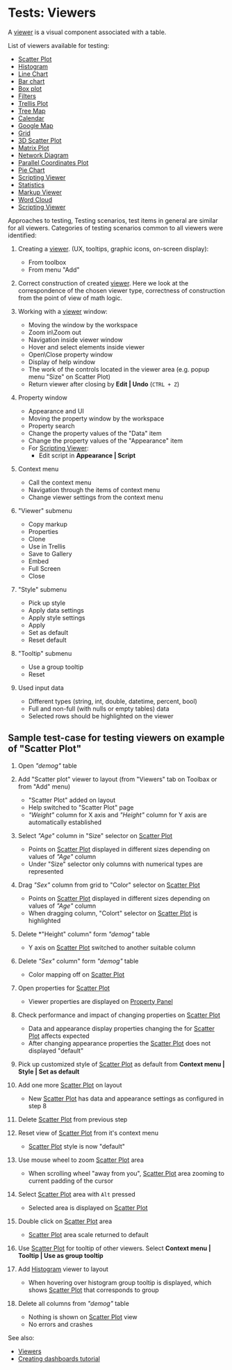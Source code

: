 <!-- TITLE: Tests: Viewers -->
<!-- SUBTITLE: -->

# Tests: Viewers

A [viewer](../viewers.md) is a visual component associated with a table.

List of viewers available for testing:

* [Scatter Plot](../viewers/scatter-plot.md)
* [Histogram](../viewers/shistogram.md)
* [Line Chart](../viewers/sline-chart.md)
* [Bar chart](../viewers/sbar-chart.md)
* [Box plot](../viewers/sbox-plot.md)
* [Filters](../viewers/sfilters.md)
* [Trellis Plot](../viewers/strellis-plot.md)
* [Tree Map](../viewers/stree-map.md)
* [Calendar](../viewers/scalendar.md)
* [Google Map](../viewers/sgoogle-map.md)
* [Grid](../viewers/sgrid.md)
* [3D Scatter Plot](../viewers/3d-scatter-plot.md)
* [Matrix Plot](../viewers/smatrix-plot.md)
* [Network Diagram](../viewers/snetwork-diagram.md)
* [Parallel Coordinates Plot](../viewers/spc-plot.md)
* [Pie Chart](../viewers/spie-chart.md)
* [Scripting Viewer](../viewers/scripting-viewer.md)
* [Statistics](../viewers/sstatistics.md)
* [Markup Viewer](../viewers/smarkup-viewer.md)
* [Word Cloud](../viewers/sword-cloud.md)
* [Scripting Viewer](../viewers/scripting-viewer.md)

Approaches to testing, Testing scenarios, test items in general are similar for all viewers. Categories of testing scenarios common to all viewers were identified:

1. Creating a [viewer](../viewers.md). (UX, tooltips, graphic icons, on-screen display):

   * From toolbox
   * From menu "Add"

1. Correct construction of created [viewer](../viewers.md). 
Here we look at the correspondence of the chosen viewer type, correctness of construction from the point of view of math logic.

1. Working with a [viewer](../viewers.md) window:

   * Moving the window by the workspace
   * Zoom in\Zoom out
   * Navigation inside viewer window
   * Hover and select elements inside viewer
   * Open\Close property window
   * Display of help window
   * The work of the controls located in the viewer area (e.g. popup menu "Size" on Scatter Plot)
   * Return viewer after closing by **Edit | Undo** (```CTRL + Z```)
   
1. Property window
   * Appearance and UI
   * Moving the property window by the workspace
   * Property search
   * Change the property values of the "Data" item
   * Change the property values of the "Appearance" item
   * For [Scripting Viewer](../viewers/scripting-viewer.md):
       * Edit script in **Appearance | Script** 

1. Context menu
   * Call the context menu
   * Navigation through the items of context menu
   * Change viewer settings from the context menu

1. "Viewer" submenu
   
   * Copy markup
   * Properties
   * Clone
   * Use in Trellis
   * Save to Gallery
   * Embed
   * Full Screen
   * Close

1. "Style" submenu
   * Pick up style
   * Apply data settings
   * Apply style settings
   * Apply
   * Set as default
   * Reset default

1. "Tooltip" submenu
   * Use a group tooltip
   * Reset 

1. Used input data

   * Different types  (string, int, double, datetime, percent, bool)
   * Full and non-full (with nulls or empty tables) data
   * Selected rows should be highlighted on the viewer

## Sample test-case for testing viewers on example of "Scatter Plot"

1. Open *"demog"* table

1. Add "Scatter plot" viewer to layout (from "Viewers" tab on Toolbax or from "Add" menu)
   * "Scatter Plot" added on layout
   * Help switched to "Scatter Plot" page
   * *"Weight"* column for X axis and *"Height"* column for Y axis are automatically established
   
1. Select *"Age"* column in "Size" selector on [Scatter Plot](../viewers/scatter-plot.md)
   * Points on [Scatter Plot](../viewers/scatter-plot.md) displayed in different sizes depending on values ​​of *"Age"* column
   * Under "Size" selector only columns with numerical types are represented
   
1. Drag *"Sex"* column from grid to "Color" selector on [Scatter Plot](../viewers/scatter-plot.md)
   * Points on [Scatter Plot](../viewers/scatter-plot.md) displayed in different sizes depending on values ​​of *"Age"* column
   * When dragging column, "Colort" selector on [Scatter Plot](../viewers/scatter-plot.md) is highlighted

1. Delete *"Height" column" form *"demog"* table
   * Y axis on [Scatter Plot](../viewers/scatter-plot.md) switched to another suitable column

1. Delete *"Sex"* column" form *"demog"* table 
   * Color mapping off on [Scatter Plot](../viewers/scatter-plot.md)
   
1. Open properties for [Scatter Plot](../viewers/scatter-plot.md)
   *  Viewer properties are displayed on [Property Panel](../features/property-panel.md)
   
1. Check performance and impact of changing properties on [Scatter Plot](../viewers/scatter-plot.md)
   * Data and appearance display properties changing the for  [Scatter Plot](../viewers/scatter-plot.md) affects expected
   * After changing appearance properties the [Scatter Plot](../viewers/scatter-plot.md) does not displayed "default"
   
1. Pick up customized style of [Scatter Plot](../viewers/scatter-plot.md) as default from **Context menu | Style | Set as default**

1. Add one more [Scatter Plot](../viewers/scatter-plot.md) on layout
   * New [Scatter Plot](../viewers/scatter-plot.md) has data and appearance settings as configured in step 8

1. Delete [Scatter Plot](../viewers/scatter-plot.md) from previous step

1. Reset view of [Scatter Plot](../viewers/scatter-plot.md) from it's context menu
   * [Scatter Plot](../viewers/scatter-plot.md) style is now "default"
   
1. Use  mouse wheel to zoom [Scatter Plot](../viewers/scatter-plot.md) area
   * When scrolling wheel "away from you", [Scatter Plot](../viewers/scatter-plot.md) area zooming to current padding of the cursor
   
1. Select [Scatter Plot](../viewers/scatter-plot.md) area with ```Alt``` pressed   
   * Selected area is displayed on [Scatter Plot](../viewers/scatter-plot.md) 
   
1. Double click on [Scatter Plot](../viewers/scatter-plot.md) area   
   * [Scatter Plot](../viewers/scatter-plot.md) area  scale returned to default
   
1. Use [Scatter Plot](../viewers/scatter-plot.md) for tooltip of other viewers. Select **Context menu | Tooltip | Use as group tooltip**  

1. Add [Histogram](../viewers/histogram.md) viewer to layout
   * When hovering over histogram group tooltip is displayed, which shows [Scatter Plot](../viewers/scatter-plot.md) that corresponds to group
   
1. Delete all columns from *"demog"* table 
   * Nothing is shown on [Scatter Plot](../viewers/scatter-plot.md) view  
   * No errors and crashes 

See also:
 * [Viewers](../viewers.md)
 * [Creating dashboards tutorial](../tutorials/creating-dashboards.md)
